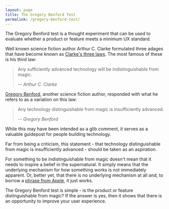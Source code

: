 ```yaml
---
layout: page
title: The Gregory Benford Test
permalink: /gregory-benford-test/
---
```


The Gregory Benford test is a thought experiment that can be used to evaluate whether a product or feature meets a minimum UX standard.

Well known science fiction author Arthur C. Clarke formulated three adages that have become known as [Clarke's three laws](https://en.wikipedia.org/wiki/Clarke's_three_laws). The most famous of these is his third law:

> Any sufficiently advanced technology will be indistinguishable from magic.
>
> -- <cite>Arthur C. Clarke</cite>


[Gregory Benford](https://en.wikipedia.org/wiki/Gregory_Benford),  another science fiction author, responded with what he refers to as a variation on this law:

> Any technology distinguishable from magic is insufficiently advanced.
>
> -- <cite>Gregory Benford</cite>

While this may have been intended as a glib comment, it serves as a valuable guidepost for people building technology.

Far from being a criticism, this statement - that technology distinguishable from magic is insufficiently advanced - should be taken as an aspiration.

For something to be indistinguishable from magic doesn't mean that it needs to inspire a belief in the supernatural. It simply means that the underlying mechanism for how something works is not immediately apparent. Or, better yet, that there is no underlying mechanism at all and, to borrow a [phrase from Apple](https://www.businessinsider.com.au/tim-cook-brings-back-it-just-works-in-interview-with-cnbc-2019-1?r=US&IR=T), it just works.

The Gregory Benford test is simple - is the product or feature distinguishable from magic? If the answer is yes, then it shows that there is an opportunity to improve your user experience.
